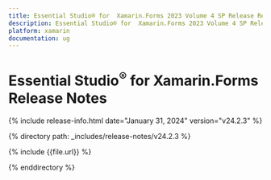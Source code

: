 ```yaml
---
title: Essential Studio® for  Xamarin.Forms 2023 Volume 4 SP Release Release Notes  
description: Essential Studio® for  Xamarin.Forms 2023 Volume 4 SP Release Release Notes  
platform: xamarin
documentation: ug
---
```


# Essential Studio<sup>®</sup> for  Xamarin.Forms  Release Notes  

{% include release-info.html date="January 31, 2024"  version="v24.2.3" %} 

{% directory path: _includes/release-notes/v24.2.3 %}

{% include {{file.url}} %}

{% enddirectory %}